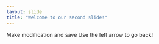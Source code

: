 ```yaml
---
layout: slide
title: "Welcome to our second slide!"
---
```

Make modification and save
Use the left arrow to go back!
